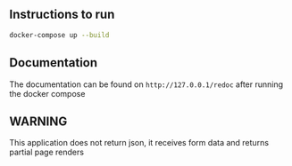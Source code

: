 ## Instructions to run

```bash
docker-compose up --build
```

## Documentation

The documentation can be found on `http://127.0.0.1/redoc` after running the docker compose

## WARNING

This application does not return json, it receives form data and returns partial page renders